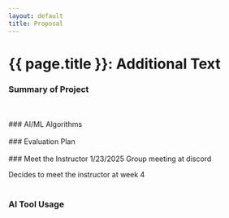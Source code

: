 ```yaml
---
layout: default
title: Proposal
---
```


# {{ page.title }}: Additional Text


### Summary of Project
<br>
<br>
### AI/ML Algorithms
<br>
<br>
### Evaluation Plan
<br>
<br>
### Meet the Instructor
1/23/2025 Group meeting at discord


Decides to meet the instructor at week 4
<br>
<br>
### AI Tool Usage
<br>
<br>

